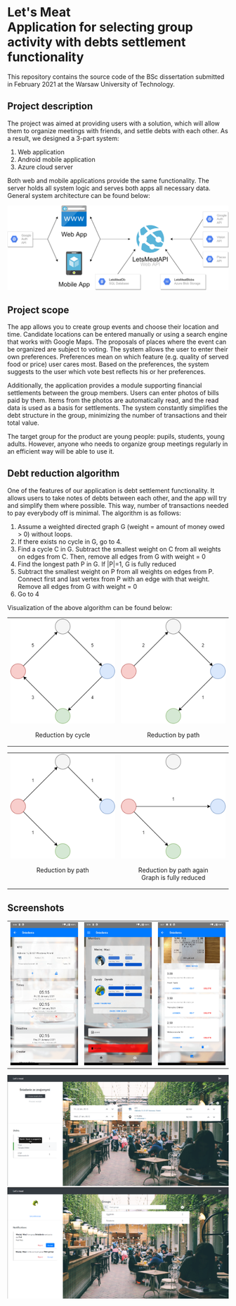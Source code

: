 # Let's Meat <br> Application for selecting group activity with debts settlement functionality

This repository contains the source code of the BSc dissertation submitted in February 2021 at the Warsaw University of Technology.

## Project description
The project was aimed at providing users with a solution, which will allow them to organize meetings with friends, and settle debts with each other. As a result, we designed a 3-part system:
1. Web application
2. Android mobile application
3. Azure cloud server

Both web and mobile applications provide the same functionality. The server holds all system logic and serves both apps all necessary data. General system architecture can be found below:

![architecture](assets/architecture.png)

## Project scope
The app allows you to create group events and choose their location and time. Candidate locations can be entered manually or using a search engine that works with Google Maps. The proposals of places where the event can be organized are subject to voting. The system allows the user to enter their own preferences. Preferences mean on which feature (e.g. quality of served food or price) user cares most. Based on the preferences, the system suggests to the user which vote best reflects his or her preferences.

Additionally, the application provides a module supporting financial settlements between the group members. Users can enter photos of bills paid by them. Items from the photos are automatically read, and the read data is used as a basis for settlements. The system constantly simplifies the debt structure in the group, minimizing the number of transactions and their total value.

The target group for the product are young people: pupils, students, young adults. However, anyone who needs to organize group meetings regularly in an efficient way will be able to use it.

## Debt reduction algorithm
One of the features of our application is debt settlement functionality. It allows users to take notes of debts between each other, and the app will try and simplify them where possible. This way, number of transactions needed to pay everybody off is minimal. The algorithm is as follows:
1. Assume a weighted directed graph G (weight = amount of money owed > 0) without loops.
2.  If there exists no cycle in G, go to 4.
3.  Find a cycle C in G. Subtract the smallest weight on C from all weights on edges from C. Then, remove all edges from G with weight = 0
4.  Find the longest path P in G. If |P|=1, G is fully reduced
5.  Subtract the smallest weight on P from all weights on edges from P. Connect first and last vertex from P with an edge with that weight. Remove all edges from G with weight = 0
6.  Go to 4

Visualization of the above algorithm can be found below:
<table>
    <tr>
        <td>
            <img src="assets/Debt%20reductoin-Step-1.png" />
            <p align="center">Reduction by cycle</p>
        </td>
        <td>
            <img src="assets/Debt%20reductoin-Step-2.png" />
            <p align="center">Reduction by path</p>
        </td>
    </tr>
</table>
<table>
    <tr>
        <td>
            <img src="assets/Debt%20reductoin-Step-3.png" />
            <p align="center">Reduction by path<br>&nbsp;</p>
        </td>
        <td>
            <img src="assets/Debt%20reductoin-Step-4.png" />
            <p align="center">Reduction by path again<br>Graph is fully reduced</p>
        </td>
    </tr>
</table>

## Screenshots
<table>
    <tr>
        <td><img src="assets/mobile1.jpg" /></td>
        <td><img src="assets/mobile2.jpg" /></td>
        <td><img src="assets/mobile3.jpg" /></td>
    </tr>
</table>
<img src="assets/web1.png" />
<img src="assets/web2.png" />
